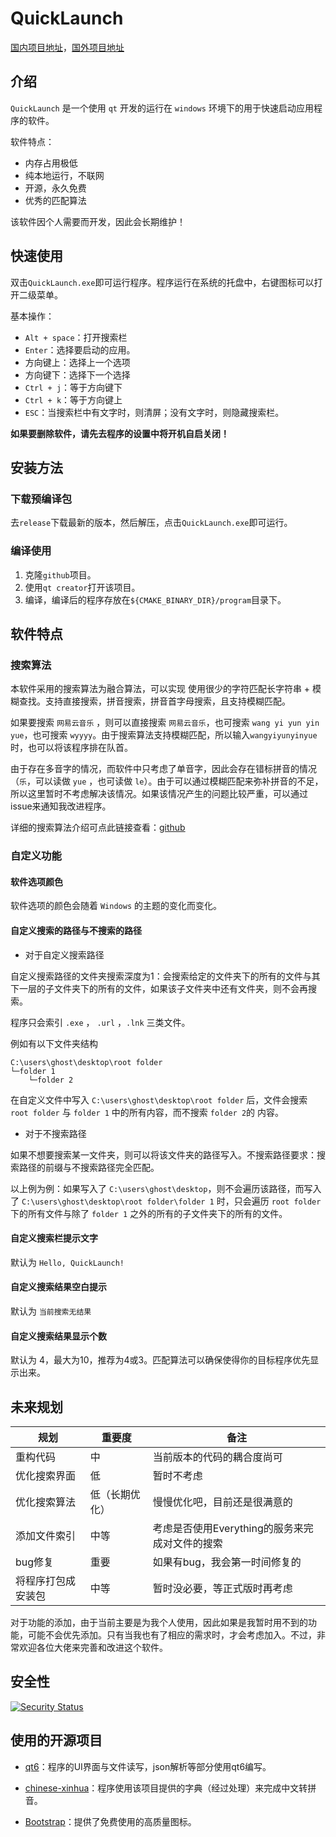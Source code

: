 # QuickLaunch

[国内项目地址](https://gitee.com/ghost-him/QuickLaunch)，[国外项目地址](https://github.com/ghost-him/QuickLaunch)

## 介绍

`QuickLaunch` 是一个使用 `qt` 开发的运行在 `windows` 环境下的用于快速启动应用程序的软件。

软件特点：

* 内存占用极低
* 纯本地运行，不联网
* 开源，永久免费
* 优秀的匹配算法

该软件因个人需要而开发，因此会长期维护！

## 快速使用

双击`QuickLaunch.exe`即可运行程序。程序运行在系统的托盘中，右键图标可以打开二级菜单。

基本操作：

* `Alt + space`：打开搜索栏
* `Enter`：选择要启动的应用。
* 方向键上：选择上一个选项
* 方向键下：选择下一个选择
* `Ctrl + j`：等于方向键下
* `Ctrl + k`：等于方向键上
* `ESC`：当搜索栏中有文字时，则清屏；没有文字时，则隐藏搜索栏。

**如果要删除软件，请先去程序的设置中将开机自启关闭！**

## 安装方法

### 下载预编译包

去`release`下载最新的版本，然后解压，点击`QuickLaunch.exe`即可运行。

### 编译使用

1. 克隆`github`项目。
2. 使用`qt creator`打开该项目。
3. 编译，编译后的程序存放在`${CMAKE_BINARY_DIR}/program`目录下。

## 软件特点

### 搜索算法

本软件采用的搜索算法为融合算法，可以实现 使用很少的字符匹配长字符串 + 模糊查找。支持直接搜索，拼音搜索，拼音首字母搜索，且支持模糊匹配。

如果要搜索 `网易云音乐` ，则可以直接搜索 `网易云音乐`，也可搜索 `wang yi yun yin yue`，也可搜索 `wyyyy`。由于搜索算法支持模糊匹配，所以输入`wangyiyunyinyue`时，也可以将该程序排在队首。

由于存在多音字的情况，而软件中只考虑了单音字，因此会存在错标拼音的情况（`乐`，可以读做 `yue` ，也可读做 `le`）。由于可以通过模糊匹配来弥补拼音的不足，所以这里暂时不考虑解决该情况。如果该情况产生的问题比较严重，可以通过issue来通知我改进程序。

详细的搜索算法介绍可点此链接查看：[github](https://github.com/ghost-him/QuickLaunch/blob/main/doc/%E6%90%9C%E7%B4%A2%E7%AE%97%E6%B3%95%E4%BB%8B%E7%BB%8D.md)

### 自定义功能

#### 软件选项颜色

软件选项的颜色会随着 `Windows` 的主题的变化而变化。

#### 自定义搜索的路径与不搜索的路径

* 对于自定义搜索路径

自定义搜索路径的文件夹搜索深度为1：会搜索给定的文件夹下的所有的文件与其下一层的子文件夹下的所有的文件，如果该子文件夹中还有文件夹，则不会再搜索。

程序只会索引 `.exe` ， `.url` ，`.lnk` 三类文件。

例如有以下文件夹结构

```
C:\users\ghost\desktop\root folder
└─folder 1
    └─folder 2
```

在自定义文件中写入 `C:\users\ghost\desktop\root folder` 后，文件会搜索 `root folder` 与 `folder 1` 中的所有内容，而不搜索 `folder 2`的 内容。

* 对于不搜索路径

如果不想要搜索某一文件夹，则可以将该文件夹的路径写入。不搜索路径要求：搜索路径的前缀与不搜索路径完全匹配。

以上例为例：如果写入了 `C:\users\ghost\desktop`，则不会遍历该路径，而写入了 `C:\users\ghost\desktop\root folder\folder 1` 时，只会遍历 `root folder` 下的所有文件与除了 `folder 1` 之外的所有的子文件夹下的所有的文件。

#### 自定义搜索栏提示文字

默认为 `Hello, QuickLaunch!`

#### 自定义搜索结果空白提示

默认为 `当前搜索无结果`

#### 自定义搜索结果显示个数

默认为 4，最大为10，推荐为4或3。匹配算法可以确保使得你的目标程序优先显示出来。

## 未来规划

| 规划               | 重要度         | 备注                                           |
| ------------------ | -------------- | ---------------------------------------------- |
| 重构代码           | 中             | 当前版本的代码的耦合度尚可                     |
| 优化搜索界面       | 低             | 暂时不考虑                                     |
| 优化搜索算法       | 低（长期优化） | 慢慢优化吧，目前还是很满意的                   |
| 添加文件索引       | 中等           | 考虑是否使用Everything的服务来完成对文件的搜索 |
| bug修复            | 重要           | 如果有bug，我会第一时间修复的                  |
| 将程序打包成安装包 | 中等           | 暂时没必要，等正式版时再考虑                   |

对于功能的添加，由于当前主要是为我个人使用，因此如果是我暂时用不到的功能，可能不会优先添加。只有当我也有了相应的需求时，才会考虑加入。不过，非常欢迎各位大佬来完善和改进这个软件。

## 安全性

[![Security Status](https://www.murphysec.com/platform3/v31/badge/1806375627855749120.svg)](https://www.murphysec.com/console/report/1806375613305708544/1806375627855749120)

## 使用的开源项目

* [qt6](https://www.qt.io/product/qt6)：程序的UI界面与文件读写，json解析等部分使用qt6编写。
* [chinese-xinhua](https://github.com/pwxcoo/chinese-xinhua)：程序使用该项目提供的字典（经过处理）来完成中文转拼音。

* [Bootstrap](https://icons.bootcss.com/)：提供了免费使用的高质量图标。



